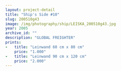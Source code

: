 ```yaml
---
layout: project-detail
title: "Ship's Side #10"
slug: 200510g43
image: /img/photography/ship/LEISKA_200510g43.jpg
year: 2005
archive_id: ""
description: "GLOBAL FREIGHTER"
prints: 
-   title: "Leinwand 60 cm x 80 cm"
    price: "1.000"
-   title: "Leinwand 90 cm x 120 cm"
    price: "2.000"
---
```

